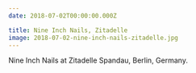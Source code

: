 ```yaml
---
date: 2018-07-02T00:00:00.000Z

title: Nine Inch Nails, Zitadelle
image: 2018-07-02-nine-inch-nails-zitadelle.jpg
---
```


Nine Inch Nails at Zitadelle Spandau, Berlin, Germany.
